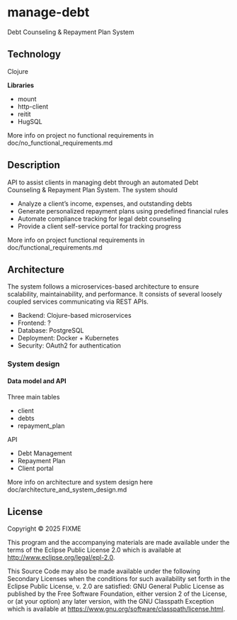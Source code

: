 # manage-debt

Debt Counseling & Repayment Plan System

## Technology

Clojure

**Libraries** 
* mount 
* http-client 
* reitit 
* HugSQL

More info on project no functional requirements in doc/no_functional_requirements.md

## Description

API to assist clients in managing debt through an automated Debt Counseling & Repayment Plan System. The system should
* Analyze a client’s income, expenses, and outstanding debts
* Generate personalized repayment plans using predefined financial rules
* Automate compliance tracking for legal debt counseling
* Provide a client self-service portal for tracking progress

More info on project functional requirements in doc/functional_requirements.md

## Architecture

The system follows a microservices-based architecture to ensure scalability, maintainability, and performance.
It consists of several loosely coupled services communicating via REST APIs.

* Backend: Clojure-based microservices
* Frontend: ? 
* Database: PostgreSQL
* Deployment: Docker + Kubernetes
* Security: OAuth2 for authentication

### System design 

#### Data model and API 

Three main tables 
* client
* debts
* repayment_plan

API 
* Debt Management
* Repayment Plan
* Client portal

More info on architecture and system design here doc/architecture_and_system_design.md

## License

Copyright © 2025 FIXME

This program and the accompanying materials are made available under the
terms of the Eclipse Public License 2.0 which is available at
http://www.eclipse.org/legal/epl-2.0.

This Source Code may also be made available under the following Secondary
Licenses when the conditions for such availability set forth in the Eclipse
Public License, v. 2.0 are satisfied: GNU General Public License as published by
the Free Software Foundation, either version 2 of the License, or (at your
option) any later version, with the GNU Classpath Exception which is available
at https://www.gnu.org/software/classpath/license.html.

